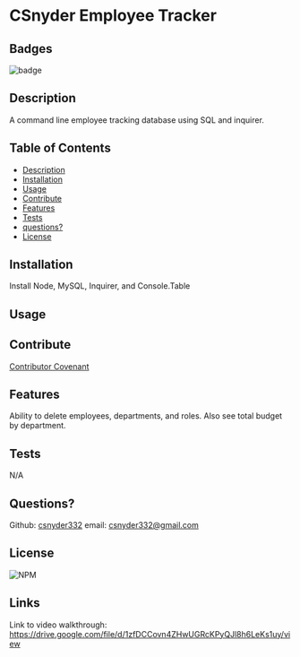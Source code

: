 # CSnyder Employee Tracker
  
  ## Badges
  ![badge](https://img.shields.io/badge/license-Github,NPM-yellow)<br />
  
 
  ## Description
  A command line employee tracking database using SQL and inquirer.

  ## Table of Contents

  - [Description](#description)
  - [Installation](#installation)
  - [Usage](#usage)
  - [Contribute](#contribute)
  - [Features](#features)
  - [Tests](#tests)
  - [questions?](#Questions)
  - [License](#license)
  
  ## Installation
  Install Node, MySQL, Inquirer, and Console.Table

  ## Usage
  

  ## Contribute
  [Contributor Covenant](https://www.contributor-covenant.org/)
  


  ## Features
  Ability to delete employees, departments, and roles. Also see total budget by department.

  ## Tests
  N/A

  ## Questions?
  
  Github: [csnyder332](https://github.com/csnyder332)
  email: csnyder332@gmail.com

  ## License
  ![NPM](https://img.shields.io/npm/l/inquirer)
  
  ## Links
  Link to video walkthrough: https://drive.google.com/file/d/1zfDCCovn4ZHwUGRcKPyQJl8h6LeKs1uy/view




